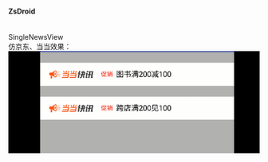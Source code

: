 #### ZsDroid
<br> SingleNewsView 
<br> 仿京东、当当效果：<br>
![](https://github.com/shaohuawuxian/ZsDroid/blob/master/imgs/flashnews.gif)
